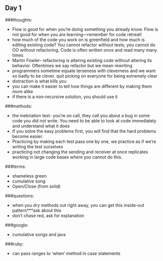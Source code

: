 ## Day 1
###thoughts:
- Flow is good for when you’re doing something you already know. Flow is not good for when you are learning—remember for code retreat!
- how much of the code you work on is greenfield and how much is editing existing code? You cannot refactor without tests, you cannot do OO without refactoring. Code is often written once and read many many times
- Martin Fowler- refactoring is altering existing code without altering its behavior. Oftentimes we say refactor but we mean rewriting
- programmers sometime equate terseness with cleverness and we want so badly to be clever. quit picking on everyone for being extremely clear
- distraction is what kills you
- you can make it easier to tell how things are different by making them more alike
- if there is a non-recursive solution, you should use it

###methods:
- the inebriation test- you’re on call, they call you about a bug in some code you did not write. You need to be able to look at code immediately and understand what it does
- If you solve the easy problems first, you will find that the hard problems become easier.
- Practicing by making each test pass one by one, we practice as if we’re writing the test ourselves
- practicing not changing the sending and receiver at once replicates working in large code bases where you cannot do this.

###terms:
- shameless green
- cumulative song
- Open/Close (from solid)

###questions:
- when you dry methods out right away, you can get this inside-out pattern***ask about this
- don’t chase red, ask for explanation

###google:
 - cumulative songs and java


###ruby:
- can pass ranges to ‘when’ method in case statements
